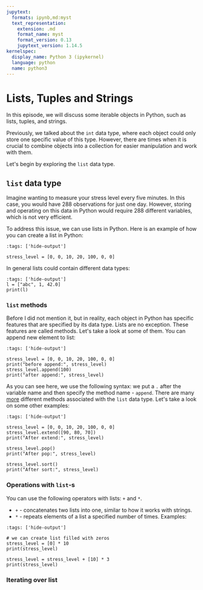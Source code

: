 ```yaml
---
jupytext:
  formats: ipynb,md:myst
  text_representation:
    extension: .md
    format_name: myst
    format_version: 0.13
    jupytext_version: 1.14.5
kernelspec:
  display_name: Python 3 (ipykernel)
  language: python
  name: python3
---
```

# Lists, Tuples and Strings

In this episode, we will discuss some iterable objects in Python, such as lists, tuples, and strings.

Previously, we talked about the `int` data type, where each object could only store one specific value of this type. However, there are times when it is crucial to combine objects into a collection for easier manipulation and work with them.

Let's begin by exploring the `list` data type.

## `list` data type
Imagine wanting to measure your stress level every five minutes. In this case, you would have 288 observations for just one day. However, storing and operating on this data in Python would require 288 different variables, which is not very efficient.

To address this issue, we can use lists in Python. Here is an example of how you can create a list in Python:
```{code-cell} ipython3
:tags: ['hide-output']

stress_level = [0, 0, 10, 20, 100, 0, 0]
```

In general lists could contain different data types:
```{code-cell} ipython3
:tags: ['hide-output']
l = ["abc", 1, 42.0]
print(l)
```

### `list` methods
Before I did not mention it, but in reality, each object in Python has specific features that are specified by its data type. Lists are no exception. These features are called methods. Let's take a look at some of them.
You can append new element to list:
```{code-cell} ipython3
:tags: ['hide-output']

stress_level = [0, 0, 10, 20, 100, 0, 0]
print("before append:", stress_level)
stress_level.append(100)
print("after append:", stress_level)
```
As you can see here, we use the following syntax: we put a `.` after the variable name and then specify the method name - `append`.
There are many [more](https://www.w3schools.com/python/python_ref_list.asp) different methods associated with the `list` data type.
Let's take a look on some other examples:
```{code-cell} ipython3
:tags: ['hide-output']

stress_level = [0, 0, 10, 20, 100, 0, 0]
stress_level.extend([90, 80, 70])
print("After extend:", stress_level)

stress_level.pop()
print("After pop:", stress_level)

stress_level.sort()
print("After sort:", stress_level)
```

### Operations with `list`-s

You can use the following operators with lists: `+` and `*`.
- `+` - concatenates two lists into one, similar to how it works with strings.
- `*` - repeats elements of a list a specified number of times.
Examples:
```{code-cell} ipython3
:tags: ['hide-output']

# we can create list filled with zeros
stress_level = [0] * 10
print(stress_level)

stress_level = stress_level + [10] * 3
print(stress_level)
```

### Iterating over list
